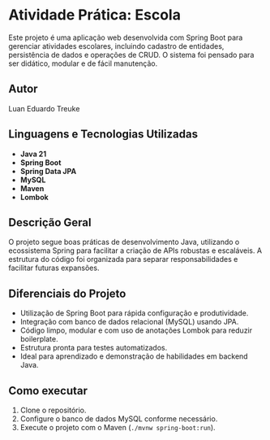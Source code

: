 # Atividade Prática: Escola

Este projeto é uma aplicação web desenvolvida com Spring Boot para gerenciar atividades escolares, incluindo cadastro de entidades, persistência de dados e operações de CRUD. O sistema foi pensado para ser didático, modular e de fácil manutenção.

## Autor
Luan Eduardo Treuke

## Linguagens e Tecnologias Utilizadas
- **Java 21**
- **Spring Boot**
- **Spring Data JPA**
- **MySQL**
- **Maven**
- **Lombok**

## Descrição Geral
O projeto segue boas práticas de desenvolvimento Java, utilizando o ecossistema Spring para facilitar a criação de APIs robustas e escaláveis. A estrutura do código foi organizada para separar responsabilidades e facilitar futuras expansões.

## Diferenciais do Projeto
- Utilização de Spring Boot para rápida configuração e produtividade.
- Integração com banco de dados relacional (MySQL) usando JPA.
- Código limpo, modular e com uso de anotações Lombok para reduzir boilerplate.
- Estrutura pronta para testes automatizados.
- Ideal para aprendizado e demonstração de habilidades em backend Java.

## Como executar
1. Clone o repositório.
2. Configure o banco de dados MySQL conforme necessário.
3. Execute o projeto com o Maven (`./mvnw spring-boot:run`).
